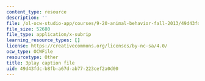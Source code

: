 ```yaml
---
content_type: resource
description: ''
file: /ol-ocw-studio-app/courses/9-20-animal-behavior-fall-2013/49d43fdcb8fba67dab77223cef2a0d00_472245.srt
file_size: 52680
file_type: application/x-subrip
learning_resource_types: []
license: https://creativecommons.org/licenses/by-nc-sa/4.0/
ocw_type: OCWFile
resourcetype: Other
title: 3play caption file
uid: 49d43fdc-b8fb-a67d-ab77-223cef2a0d00
---
```

